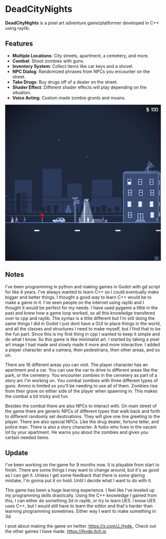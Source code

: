 # DeadCityNights

**DeadCityNights** is a pixel art adventure game/platformer developed in C++ using raylib.  

## Features
- **Multiple Locations**: City streets, apartment, a cemetery, and more.
- **Combat**: Shoot zombies with guns.
- **Inventory System**: Collect items like car keys and a shovel.
- **NPC Dialog**: Randomized phrases from NPCs you encounter on the street.
- **Take Drugs**: Buy drugs off of a dealer on the street.
- **Shader Effect**: Different shader effects will play depending on the situation.
- **Voice Acting**: Custom made zombie grunts and moans.

![Screenshot of the game](ScreenShot0.png)


## Notes
I've been programming in python and making games in Godot with gd script for like 4 years. I've always wanted to learn C++ so I could eventually make bigger and better things. I thought a good way to learn C++ would be to make a game in it. I've seen people on the internet using raylib and I thought it would be perfect for my needs. I have used pygame a little in the past and knew how a game loop worked, so all this knowledge transfered over to cpp and raylib. The syntax is a little different but I'm still doing the same things I did in Godot I just dont have a GUI to place things in the world, and all the classes and structures I need to make myself, but I find that to be the fun part. Since this is my first thing in cpp I wanted to keep it simple and do what I know. So this game is like minimalist art. I started by taking a pixel art image I had made and slowly made it more and more interactive. I added a player character and a camera, then pedestrians, then other areas, and so on. 

There are 16 different areas you can visit. The player character has an apartment and a car. You can use the car to drive to different areas like the park, or the cemetery. You encounter zombies in the cemetery as part of a story arc I'm working on. You combat zombies with three different types of guns. Ammo is limited so you'll be needing to use all of them. Zombies rise from their grave on either side of the player when spawning in. This makes the combat a bit tricky and fun. 

Besides the combat there are also NPCs to interact with. On main street of the game there are generic NPCs of different types that walk back and forth to different randomly set destinations. They will give one line greeting to the player. There are also special NPCs. Like the drug dealer, fortune teller, and police man. There is also a story character. A hobo who lives in the vacant lot by your apartment. He warns you about the zombies and gives you certain needed items. 

## Update

I've been working on the game for 9 months now. It is playable from start to finish. There are some things I may want to change around, but it's as good as I can get it. Unless I get some feedback that there is some glaring mistake, I'm gonna put it on hold. Until I decide what I want to do with it. 

This game has been a huge learning experience. I feel like I've leveled up my programming skills drastically. Using the C++ knowledge I gained from this, I can either do something 3d in raylib, or try to learn UE5. I know UE5 uses C++, but I would still have to learn the editor and that's harder than learning programming sometimes. Either way I want to make something in 3d.



I post about making the game on twitter. https://x.com/J_Hyde_
Check out the other games I have made. https://jhyde.itch.io